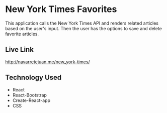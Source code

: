 # New York Times Favorites
This application calls the New York Times API and renders related articles based on the user's input. Then the user has the options to save and delete favorite articles. 

## Live Link
http://navarretejuan.me/new_york-times/


## Technology Used

- React
- React-Bootstrap 
- Create-React-app
- CSS

